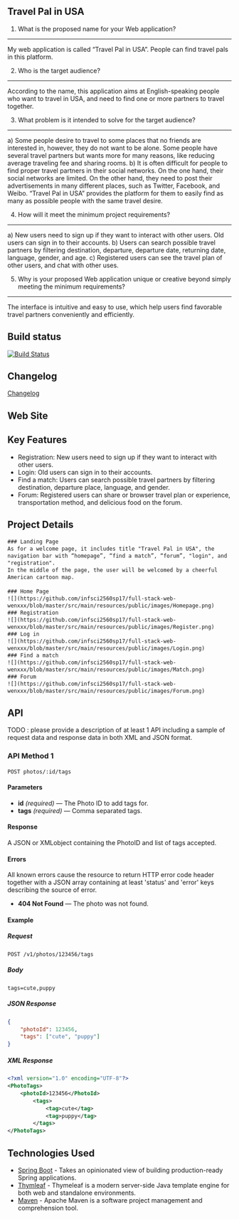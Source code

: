 ## Travel Pal in USA

1. What is the proposed name for your Web application?
---
My web application is called “Travel Pal in USA”. People can find travel pals in this platform.
  
2. Who is the target audience?
---
According to the name, this application aims at English-speaking people who want to travel in USA, and need to find one or more partners to travel together. 

3. What problem is it intended to solve for the target audience?
---
a)	Some people desire to travel to some places that no friends are interested in, however, they do not want to be alone. Some people have several travel partners but wants more for many reasons, like reducing average traveling fee and sharing rooms.
b)	It is often difficult for people to find proper travel partners in their social networks. On the one hand, their social networks are limited. On the other hand, they need to post their advertisements in many different places, such as Twitter, Facebook, and Weibo.  “Travel Pal in USA” provides the platform for them to easily find as many as possible people with the same travel desire. 

4. How will it meet the minimum project requirements?
---
a)	New users need to sign up if they want to interact with other users. Old users can sign in to their accounts.
b)	Users can search possible travel partners by filtering destination, departure, departure date, returning date, language, gender, and age.
c)	Registered users can see the travel plan of other users, and chat with other uses.

5. Why is your proposed Web application unique or creative beyond simply meeting the minimum requirements?
---
The interface is intuitive and easy to use, which help users find favorable travel partners conveniently and efficiently.


## Build status
[![Build Status](https://travis-ci.org/infsci2560sp17/full-stack-web-wenxxx.svg?branch=master)](https://travis-ci.org/infsci2560sp17/full-stack-web-wenxxx)

## Changelog

[Changelog](Changelog.md)

## Web Site

[](https://https://cryptic-sea-53580.herokuapp.com/)

## Key Features
* Registration: New users need to sign up if they want to interact with other users.
* Login: Old users can sign in to their accounts.
* Find a match: Users can search possible travel partners by filtering destination, departure place, language, and gender.
* Forum: Registered users can share or browser travel plan or experience, transportation method, and delicious food on the forum.


 ## Project Details

    ### Landing Page
    As for a welcome page, it includes title "Travel Pal in USA", the navigation bar with “homepage”, “find a match”, “forum”, "login", and "registration".
    In the middle of the page, the user will be welcomed by a cheerful American cartoon map.

    ### Home Page
    ![](https://github.com/infsci2560sp17/full-stack-web-wenxxx/blob/master/src/main/resources/public/images/Homepage.png)
    ### Registration
    ![](https://github.com/infsci2560sp17/full-stack-web-wenxxx/blob/master/src/main/resources/public/images/Register.png)
    ### Log in
    ![](https://github.com/infsci2560sp17/full-stack-web-wenxxx/blob/master/src/main/resources/public/images/Login.png)
    ### Find a match
    ![](https://github.com/infsci2560sp17/full-stack-web-wenxxx/blob/master/src/main/resources/public/images/Match.png)
    ### Forum
    ![](https://github.com/infsci2560sp17/full-stack-web-wenxxx/blob/master/src/main/resources/public/images/Forum.png)


## API

TODO : please provide a description of at least 1 API including a sample of request data and response data in both XML and JSON format.

### API Method 1

    POST photos/:id/tags

#### Parameters

- **id** _(required)_ — The Photo ID to add tags for.
- **tags** _(required)_ — Comma separated tags.

#### Response

A JSON or XMLobject containing the PhotoID and list of tags accepted.

#### Errors

All known errors cause the resource to return HTTP error code header together with a JSON array containing at least 'status' and 'error' keys describing the source of error.

- **404 Not Found** — The photo was not found.

#### Example

##### Request

    POST /v1/photos/123456/tags

##### Body

    tags=cute,puppy


##### JSON Response

```json
{
    "photoId": 123456,
    "tags": ["cute", "puppy"]
}
```

##### XML Response

```xml
<?xml version="1.0" encoding="UTF-8"?>
<PhotoTags>
    <photoId>123456</PhotoId>
        <tags>
            <tag>cute</tag>
            <tag>puppy</tag>
        </tags>
</PhotoTags>
```

## Technologies Used

- [Spring Boot](https://projects.spring.io/spring-boot/) - Takes an opinionated view of building production-ready Spring applications.
- [Thymleaf](http://www.thymeleaf.org/) - Thymeleaf is a modern server-side Java template engine for both web and standalone environments.
- [Maven](https://maven.apache.org/) - Apache Maven is a software project management and comprehension tool.